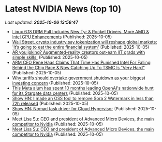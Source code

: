 # Latest NVIDIA News (top 10)
_Last updated: **2025-10-06 13:59:47**_

- [Linux 6.18 DRM Pull Includes New Tyr & Rocket Drivers, More AMD & Intel GPU Enhancements](https://www.phoronix.com/news/Linux-6.18-DRM) (Published: 2025-10-05)
- [Wall Street, crypto industry say tokenization will reshape global markets: 'It’s going to eat the entire financial system'](https://finance.yahoo.com/news/wall-street-crypto-industry-say-tokenization-will-reshape-global-markets-its-going-to-eat-the-entire-financial-system-133005463.html) (Published: 2025-10-05)
- [AR you joking? Augmented-reality creators out-earn IIT grads with simple skills.](https://www.livemint.com/industry/augmented-reality-snapchat-lenses-snapchat-stories-reels-youtube-shorts-creator-economy-india-11759644020451.html) (Published: 2025-10-05)
- [ARM CEO Rene Haas Claims That Time Has Punished Intel For Falling Behind the Chip Race & Now Catching Up To TSMC Is “Very Hard”](https://wccftech.com/arm-ceo-claims-time-has-punished-intel-for-falling-behind-the-chip-race/) (Published: 2025-10-05)
- [Why tariffs should overtake government shutdown as your biggest investing concern](https://finance.yahoo.com/news/why-tariffs-should-overtake-government-shutdown-as-your-biggest-investing-concern-123032647.html) (Published: 2025-10-05)
- [This Meta alum has spent 10 months leading OpenAI's nationwide hunt for its Stargate data centers](https://www.cnbc.com/2025/10/05/openai-stargate-data-center-buildout-infrastructure-lead-keith-heyde.html) (Published: 2025-10-05)
- [Show HN: I made an OSS tool to remove Sora 2 Watermark in less than 72h released](https://github.com/Kuberwastaken/sweeta) (Published: 2025-10-05)
- [Show HN: Nomad task driver for Cloud Hypervisor](https://github.com/volantvm/nomad-driver-ch) (Published: 2025-10-05)
- [Meet Lisa Su: CEO and president of Advanced Micro Devices, the main competitor to Nvidia](https://biztoc.com/x/ccf28a26f3aecc1a) (Published: 2025-10-05)
- [Meet Lisa Su: CEO and president of Advanced Micro Devices, the main competitor to Nvidia](https://www.businessinsider.com/meet-lisa-su-ceo-and-president-of-advanced-micro-device) (Published: 2025-10-05)
